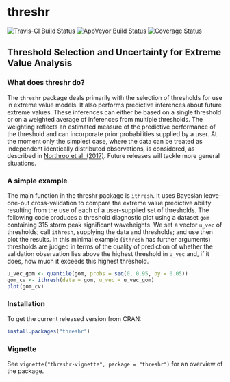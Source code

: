 
<!-- README.md is generated from README.Rmd. Please edit that file -->
threshr
=======

[![Travis-CI Build Status](https://travis-ci.org/paulnorthrop/threshr.svg?branch=master)](https://travis-ci.org/paulnorthrop/threshr) [![AppVeyor Build Status](https://ci.appveyor.com/api/projects/status/github/paulnorthrop/threshr?branch=master&svg=true)](https://ci.appveyor.com/project/paulnorthrop/threshr) [![Coverage Status](https://codecov.io/github/paulnorthrop/threshr/coverage.svg?branch=master)](https://codecov.io/github/paulnorthrop/threshr?branch=master)

Threshold Selection and Uncertainty for Extreme Value Analysis
--------------------------------------------------------------

### What does threshr do?

The `threshr` package deals primarily with the selection of thresholds for use in extreme value models. It also performs predictive inferences about future extreme values. These inferences can either be based on a single threshold or on a weighted average of inferences from multiple thresholds. The weighting reflects an estimated measure of the predictive performance of the threshold and can incorporate prior probabilities supplied by a user. At the moment only the simplest case, where the data can be treated as independent identically distributed observations, is considered, as described in [Northrop et al. (2017)](https://doi.org/10.1111/rssc.12159). Future releases will tackle more general situations.

### A simple example

The main function in the threshr package is `ithresh`. It uses Bayesian leave-one-out cross-validation to compare the extreme value predictive ability resulting from the use of each of a user-supplied set of thresholds. The following code produces a threshold diagnostic plot using a dataset `gom` containing 315 storm peak significant waveheights. We set a vector `u_vec` of thresholds; call `ithresh`, supplying the data and thresholds; and use then plot the results. In this minimal example (`ithresh` has further arguments) thresholds are judged in terms of the quality of prediction of whether the validation observation lies above the highest threshold in `u_vec` and, if it does, how much it exceeds this highest threshold.

``` r
u_vec_gom <- quantile(gom, probs = seq(0, 0.95, by = 0.05))
gom_cv <- ithresh(data = gom, u_vec = u_vec_gom)
plot(gom_cv)
```

### Installation

To get the current released version from CRAN:

``` r
install.packages("threshr")
```

### Vignette

See `vignette("threshr-vignette", package = "threshr")` for an overview of the package.
